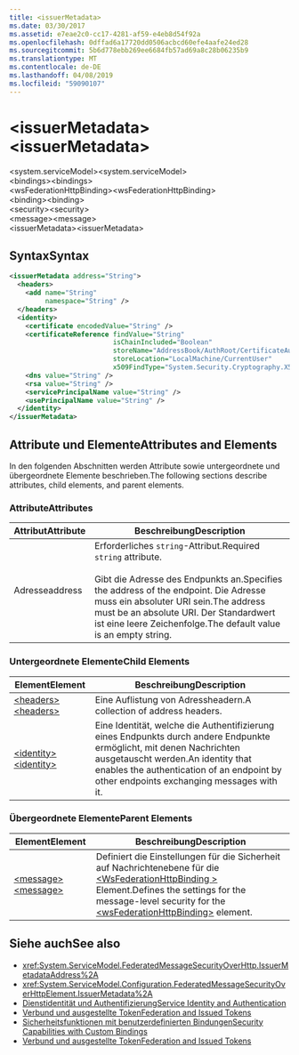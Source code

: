 ```yaml
---
title: <issuerMetadata>
ms.date: 03/30/2017
ms.assetid: e7eae2c0-cc17-4281-af59-e4eb8d54f92a
ms.openlocfilehash: 0dffad6a17720dd0506acbcd60efe4aafe24ed28
ms.sourcegitcommit: 5b6d778ebb269ee6684fb57ad69a8c28b06235b9
ms.translationtype: MT
ms.contentlocale: de-DE
ms.lasthandoff: 04/08/2019
ms.locfileid: "59090107"
---
```

# <a name="issuermetadata"></a><span data-ttu-id="3b5d3-101">\<issuerMetadata></span><span class="sxs-lookup"><span data-stu-id="3b5d3-101">\<issuerMetadata></span></span>
<span data-ttu-id="3b5d3-102">\<system.serviceModel></span><span class="sxs-lookup"><span data-stu-id="3b5d3-102">\<system.serviceModel></span></span>  
<span data-ttu-id="3b5d3-103">\<bindings></span><span class="sxs-lookup"><span data-stu-id="3b5d3-103">\<bindings></span></span>  
<span data-ttu-id="3b5d3-104">\<wsFederationHttpBinding></span><span class="sxs-lookup"><span data-stu-id="3b5d3-104">\<wsFederationHttpBinding></span></span>  
<span data-ttu-id="3b5d3-105">\<binding></span><span class="sxs-lookup"><span data-stu-id="3b5d3-105">\<binding></span></span>  
<span data-ttu-id="3b5d3-106">\<security></span><span class="sxs-lookup"><span data-stu-id="3b5d3-106">\<security></span></span>  
<span data-ttu-id="3b5d3-107">\<message></span><span class="sxs-lookup"><span data-stu-id="3b5d3-107">\<message></span></span>  
<span data-ttu-id="3b5d3-108">\<issuerMetadata></span><span class="sxs-lookup"><span data-stu-id="3b5d3-108">\<issuerMetadata></span></span>  
  
## <a name="syntax"></a><span data-ttu-id="3b5d3-109">Syntax</span><span class="sxs-lookup"><span data-stu-id="3b5d3-109">Syntax</span></span>  
  
```xml  
<issuerMetadata address="String">
  <headers>
    <add name="String"
         namespace="String" />
  </headers>
  <identity>
    <certificate encodedValue="String" />
    <certificateReference findValue="String"
                          isChainIncluded="Boolean"
                          storeName="AddressBook/AuthRoot/CertificateAuthority/Disallowed/My/Root/TrustedPeople/TrustedPublisher"
                          storeLocation="LocalMachine/CurrentUser"
                          x509FindType="System.Security.Cryptography.X509certificates.X509findtype" />
    <dns value="String" />
    <rsa value="String" />
    <servicePrincipalName value="String" />
    <usePrincipalName value="String" />
  </identity>
</issuerMetadata>
```  
  
## <a name="attributes-and-elements"></a><span data-ttu-id="3b5d3-110">Attribute und Elemente</span><span class="sxs-lookup"><span data-stu-id="3b5d3-110">Attributes and Elements</span></span>  
 <span data-ttu-id="3b5d3-111">In den folgenden Abschnitten werden Attribute sowie untergeordnete und übergeordnete Elemente beschrieben.</span><span class="sxs-lookup"><span data-stu-id="3b5d3-111">The following sections describe attributes, child elements, and parent elements.</span></span>  
  
### <a name="attributes"></a><span data-ttu-id="3b5d3-112">Attribute</span><span class="sxs-lookup"><span data-stu-id="3b5d3-112">Attributes</span></span>  
  
|<span data-ttu-id="3b5d3-113">Attribut</span><span class="sxs-lookup"><span data-stu-id="3b5d3-113">Attribute</span></span>|<span data-ttu-id="3b5d3-114">Beschreibung</span><span class="sxs-lookup"><span data-stu-id="3b5d3-114">Description</span></span>|  
|---------------|-----------------|  
|<span data-ttu-id="3b5d3-115">Adresse</span><span class="sxs-lookup"><span data-stu-id="3b5d3-115">address</span></span>|<span data-ttu-id="3b5d3-116">Erforderliches `string`-Attribut.</span><span class="sxs-lookup"><span data-stu-id="3b5d3-116">Required `string` attribute.</span></span><br /><br /> <span data-ttu-id="3b5d3-117">Gibt die Adresse des Endpunkts an.</span><span class="sxs-lookup"><span data-stu-id="3b5d3-117">Specifies the address of the endpoint.</span></span> <span data-ttu-id="3b5d3-118">Die Adresse muss ein absoluter URI sein.</span><span class="sxs-lookup"><span data-stu-id="3b5d3-118">The address must be an absolute URI.</span></span> <span data-ttu-id="3b5d3-119">Der Standardwert ist eine leere Zeichenfolge.</span><span class="sxs-lookup"><span data-stu-id="3b5d3-119">The default value is an empty string.</span></span>|  
  
### <a name="child-elements"></a><span data-ttu-id="3b5d3-120">Untergeordnete Elemente</span><span class="sxs-lookup"><span data-stu-id="3b5d3-120">Child Elements</span></span>  
  
|<span data-ttu-id="3b5d3-121">Element</span><span class="sxs-lookup"><span data-stu-id="3b5d3-121">Element</span></span>|<span data-ttu-id="3b5d3-122">Beschreibung</span><span class="sxs-lookup"><span data-stu-id="3b5d3-122">Description</span></span>|  
|-------------|-----------------|  
|[<span data-ttu-id="3b5d3-123">\<headers></span><span class="sxs-lookup"><span data-stu-id="3b5d3-123">\<headers></span></span>](../../../../../docs/framework/configure-apps/file-schema/wcf/headers-element.md)|<span data-ttu-id="3b5d3-124">Eine Auflistung von Adressheadern.</span><span class="sxs-lookup"><span data-stu-id="3b5d3-124">A collection of address headers.</span></span>|  
|[<span data-ttu-id="3b5d3-125">\<identity></span><span class="sxs-lookup"><span data-stu-id="3b5d3-125">\<identity></span></span>](../../../../../docs/framework/configure-apps/file-schema/wcf/identity.md)|<span data-ttu-id="3b5d3-126">Eine Identität, welche die Authentifizierung eines Endpunkts durch andere Endpunkte ermöglicht, mit denen Nachrichten ausgetauscht werden.</span><span class="sxs-lookup"><span data-stu-id="3b5d3-126">An identity that enables the authentication of an endpoint by other endpoints exchanging messages with it.</span></span>|  
  
### <a name="parent-elements"></a><span data-ttu-id="3b5d3-127">Übergeordnete Elemente</span><span class="sxs-lookup"><span data-stu-id="3b5d3-127">Parent Elements</span></span>  
  
|<span data-ttu-id="3b5d3-128">Element</span><span class="sxs-lookup"><span data-stu-id="3b5d3-128">Element</span></span>|<span data-ttu-id="3b5d3-129">Beschreibung</span><span class="sxs-lookup"><span data-stu-id="3b5d3-129">Description</span></span>|  
|-------------|-----------------|  
|[<span data-ttu-id="3b5d3-130">\<message></span><span class="sxs-lookup"><span data-stu-id="3b5d3-130">\<message></span></span>](../../../../../docs/framework/configure-apps/file-schema/wcf/message-element-of-wsfederationhttpbinding.md)|<span data-ttu-id="3b5d3-131">Definiert die Einstellungen für die Sicherheit auf Nachrichtenebene für die [ \<WsFederationHttpBinding >](../../../../../docs/framework/configure-apps/file-schema/wcf/wsfederationhttpbinding.md) Element.</span><span class="sxs-lookup"><span data-stu-id="3b5d3-131">Defines the settings for the message-level security for the [\<wsFederationHttpBinding>](../../../../../docs/framework/configure-apps/file-schema/wcf/wsfederationhttpbinding.md) element.</span></span>|  
  
## <a name="see-also"></a><span data-ttu-id="3b5d3-132">Siehe auch</span><span class="sxs-lookup"><span data-stu-id="3b5d3-132">See also</span></span>

- <xref:System.ServiceModel.FederatedMessageSecurityOverHttp.IssuerMetadataAddress%2A>
- <xref:System.ServiceModel.Configuration.FederatedMessageSecurityOverHttpElement.IssuerMetadata%2A>
- [<span data-ttu-id="3b5d3-133">Dienstidentität und Authentifizierung</span><span class="sxs-lookup"><span data-stu-id="3b5d3-133">Service Identity and Authentication</span></span>](../../../../../docs/framework/wcf/feature-details/service-identity-and-authentication.md)
- [<span data-ttu-id="3b5d3-134">Verbund und ausgestellte Token</span><span class="sxs-lookup"><span data-stu-id="3b5d3-134">Federation and Issued Tokens</span></span>](../../../../../docs/framework/wcf/feature-details/federation-and-issued-tokens.md)
- [<span data-ttu-id="3b5d3-135">Sicherheitsfunktionen mit benutzerdefinierten Bindungen</span><span class="sxs-lookup"><span data-stu-id="3b5d3-135">Security Capabilities with Custom Bindings</span></span>](../../../../../docs/framework/wcf/feature-details/security-capabilities-with-custom-bindings.md)
- [<span data-ttu-id="3b5d3-136">Verbund und ausgestellte Token</span><span class="sxs-lookup"><span data-stu-id="3b5d3-136">Federation and Issued Tokens</span></span>](../../../../../docs/framework/wcf/feature-details/federation-and-issued-tokens.md)
